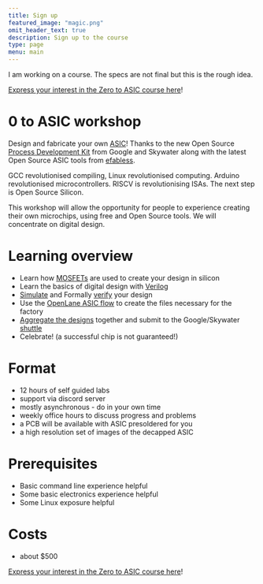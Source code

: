 ```yaml
---
title: Sign up
featured_image: "magic.png"
omit_header_text: true
description: Sign up to the course
type: page
menu: main
---
```


I am working on a course. The specs are not final but this is the rough idea.

[Express your interest in the Zero to ASIC course here](https://docs.google.com/forms/d/e/1FAIpQLSdfZD3StNJIgfGuXdE1SRRVEOVnR8194mtrheV_Dl25me0pvg/viewform)!

# 0 to ASIC workshop

Design and fabricate your own [ASIC](/terminology/asic)! Thanks to the new Open Source [Process Development Kit](/terminology/pdk) from Google and Skywater along with the latest Open Source ASIC tools from [efabless](https://efabless.com/).

GCC revolutionised compiling, Linux revolutionised computing. Arduino revolutionised microcontrollers. RISCV is revolutionising ISAs. The next step is Open Source Silicon. 

This workshop will allow the opportunity for people to experience creating their own microchips, using free and Open Source tools. We will concentrate on digital design.

# Learning overview

* Learn how [MOSFETs](/terminology/mosfet) are used to create your design in silicon
* Learn the basics of digital design with [Verilog](/terminology/hdl)
* [Simulate](/terminology/simulation) and Formally [verify](/terminology/verification) your design
* Use the [OpenLane ASIC flow](/terminology/openlane) to create the files necessary for the factory
* [Aggregate the designs](/post/multi-project-harness) together and submit to the Google/Skywater [shuttle](/terminology/shuttle)
* Celebrate! (a successful chip is not guaranteed!)

# Format

* 12 hours of self guided labs
* support via discord server
* mostly asynchronous - do in your own time
* weekly office hours to discuss progress and problems
* a PCB will be available with ASIC presoldered for you
* a high resolution set of images of the decapped ASIC

# Prerequisites

* Basic command line experience helpful
* Some basic electronics experience helpful
* Some Linux exposure helpful

# Costs

* about $500 

[Express your interest in the Zero to ASIC course here](https://docs.google.com/forms/d/e/1FAIpQLSdfZD3StNJIgfGuXdE1SRRVEOVnR8194mtrheV_Dl25me0pvg/viewform)!
